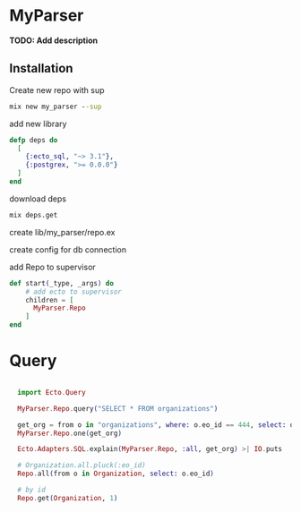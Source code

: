 # MyParser

**TODO: Add description**

## Installation

Create new repo with sup
```cmd
mix new my_parser --sup
```

add new library
```elixir
defp deps do
  [
    {:ecto_sql, "~> 3.1"},
    {:postgrex, ">= 0.0.0"}
  ]
end
```
download deps
```cmd
mix deps.get
```

create lib/my_parser/repo.ex

create config for db connection

add Repo to supervisor
```elixir
def start(_type, _args) do
    # add ecto to supervisor
    children = [
      MyParser.Repo
    ]
end
```

# Query
```elixir

  import Ecto.Query

  MyParser.Repo.query("SELECT * FROM organizations")

  get_org = from o in "organizations", where: o.eo_id == 444, select: o.eo_id
  MyParser.Repo.one(get_org)

  Ecto.Adapters.SQL.explain(MyParser.Repo, :all, get_org) >| IO.puts

  # Organization.all.pluck(:eo_id)
  Repo.all(from o in Organization, select: o.eo_id)

  # by id
  Repo.get(Organization, 1)
```

